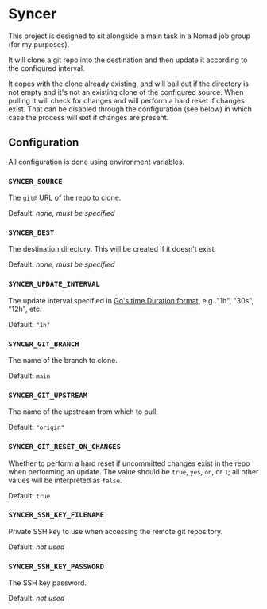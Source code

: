 # Syncer

This project is designed to sit alongside a main task in a Nomad job group (for my purposes).

It will clone a git repo into the destination and then update it according to the configured interval.

It copes with the clone already existing, and will bail out if the directory is not empty and it's not an existing clone
of the configured source. When pulling it will check for changes and will perform a hard reset if changes exist. That
can be disabled through the configuration (see below) in which case the process will exit if changes are present.

## Configuration

All configuration is done using environment variables.

### `SYNCER_SOURCE`

The `git@` URL of the repo to clone.

Default: _none, must be specified_

### `SYNCER_DEST`

The destination directory. This will be created if it doesn't exist.

Default: _none, must be specified_

### `SYNCER_UPDATE_INTERVAL`

The update interval specified in [Go's time.Duration format](https://pkg.go.dev/time#ParseDuration), e.g. "1h", "30s", "12h", etc.

Default: `"1h"`

### `SYNCER_GIT_BRANCH`

The name of the branch to clone.

Default: `main`

### `SYNCER_GIT_UPSTREAM`

The name of the upstream from which to pull.

Default: `"origin"`

### `SYNCER_GIT_RESET_ON_CHANGES`

Whether to perform a hard reset if uncommitted changes exist in the repo when performing an update. The value should be
`true`, `yes`, `on`, or `1`; all other values will be interpreted as `false`.

Default: `true`

### `SYNCER_SSH_KEY_FILENAME`

Private SSH key to use when accessing the remote git repository.

Default: _not used_

### `SYNCER_SSH_KEY_PASSWORD`

The SSH key password.

Default: _not used_

